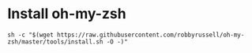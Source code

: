 # Install oh-my-zsh

```shell
sh -c "$(wget https://raw.githubusercontent.com/robbyrussell/oh-my-zsh/master/tools/install.sh -O -)"

```
